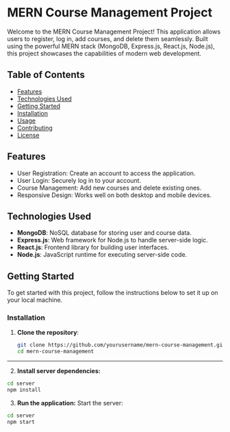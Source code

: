 # MERN Course Management Project

Welcome to the MERN Course Management Project! This application allows users to register, log in, add courses, and delete them seamlessly. Built using the powerful MERN stack (MongoDB, Express.js, React.js, Node.js), this project showcases the capabilities of modern web development.

## Table of Contents

- [Features](#features)
- [Technologies Used](#technologies-used)
- [Getting Started](#getting-started)
- [Installation](#installation)
- [Usage](#usage)
- [Contributing](#contributing)
- [License](#license)

## Features

- User Registration: Create an account to access the application.
- User Login: Securely log in to your account.
- Course Management: Add new courses and delete existing ones.
- Responsive Design: Works well on both desktop and mobile devices.

## Technologies Used

- **MongoDB**: NoSQL database for storing user and course data.
- **Express.js**: Web framework for Node.js to handle server-side logic.
- **React.js**: Frontend library for building user interfaces.
- **Node.js**: JavaScript runtime for executing server-side code.

## Getting Started

To get started with this project, follow the instructions below to set it up on your local machine.

### Installation

1. **Clone the repository**:
   ```bash
   git clone https://github.com/yourusername/mern-course-management.git
   cd mern-course-management
   ```
----
2. **Install server dependencies:**
```bash
cd server
npm install
```
3. **Run the application:**
   Start the server:
```bash
cd server
npm start
```
